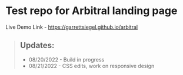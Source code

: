 # Test repo for Arbitral landing page

Live Demo Link - https://garrettsiegel.github.io/arbitral




> ## Updates:
>
> - 08/20/2022 - Build in progress
> - 08/21/2022 - CSS edits, work on responsive design
